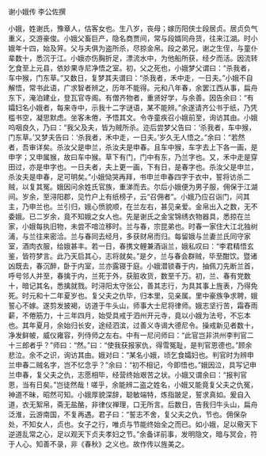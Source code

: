 谢小娥传 李公佐撰　　

  

  

小娥，姓谢氏，豫章人，估客女也。生八岁，丧母；嫁历阳侠士段居贞。居贞负气重义，交游豪俊。小娥父畜巨产，隐名商贾间，常与段婿同舟货，往来江湖。时小娥年十四，始及笄。父与夫俱为盗所杀，尽掠金帛。段之弟兄，谢之生侄，与童仆辈数十，悉沉于江。小娥亦伤胸折足，漂流水中，为他船所获，经夕而活。因流转乞食至上元县，依妙果寺尼净悟之室。初，父之死也，小娥梦父谓曰：“杀我者，车中猴，门东草。”又数日，复梦其夫谓曰：“杀我者，禾中走，一日夫。”小娥不自解悟，常书此语，广求智者辨之，历年不能得。元和八年春，余罢江西从事，扁舟东下，淹泊建业，登瓦官寺阁。有僧齐物者，重贤好学，与余善。因告余曰：“有孀妇名小娥者，每来寺中，示我十二字谜语，某不能辨。”余遂请齐公书于纸，乃凭槛书空，凝思默虑。坐客未倦，予悟其文。令寺童疾召小娥前至，询访其由。小娥呜咽良久，乃曰：“我父及夫，皆为贼所杀。迩后尝梦父告曰：‘杀我者，车中猴，门东草。’又梦夫告曰：‘杀我者，禾中走，一日夫。’岁久无人悟之。”余曰：“若然者，吾审详矣。杀汝父是申兰，杀汝夫是申春。且车中猴，车字去上下各一画，是申字；又申属猴，故曰车中猴。草下有门，门中有东，乃兰字也。又，禾中走是穿田过，亦是申字也。一日夫者，夫上更一画，下有日，是春字也。杀汝父是申兰，杀汝夫是申春，足可明矣。”小娥恸哭再拜，书申兰申春四字于衣中，誓将访杀二贼，以复其冤。娥因问余姓氏官族，重涕而去。尔后小娥便为男子服，佣保于江湖间。岁余，至浔阳郡，见竹户上有纸榜子，云“召佣者”。小娥乃应召诣门，问其主，乃申兰也。兰引归，娥心愤貌顺，在兰左右，甚见亲爱。金帛出入之数，无不委娥。已二岁余，竟不知娥之女人也。先是谢氏之金宝锦绣衣物器具，悉掠在兰家，小娥每执旧物，未尝不喑泣移时。兰与春，宗昆弟也。时春一家住大江北独树浦，与兰往来密洽。兰与春同去经月，多获财帛而归。每留娥与兰妻兰氏同守家室，酒肉衣服，给娥甚丰。若一日，春携文鲤兼酒诣兰，娥私叹曰：“李君精悟玄鉴，皆符梦言。此乃天启其心，志将就矣。”是夕，兰与春会群贼，毕至酣饮。暨诸凶既去，春沉醉，卧于内室，兰亦露寝于庭。小娥潜锁春于内，抽佩刀先断兰首，呼号邻人并至，春擒于内，兰死于外，获脏收货，数至千万。初，兰、春有党数十，暗记其名，悉擒就戮。时浔阳太守张公，善其志行，为具其事上旌表，乃得免死。时元和十二年夏岁也。复父夫之仇毕，归本里，见亲属。里中豪族争求聘，娥誓心不嫁。遂剪发披褐，访道于牛头山，师事大士尼将律师。娥志坚行苦，霜舂雨薪，不倦筋力，十三年四月，始受具戒于泗州开元寺，竟以小娥为法号，不忘本也。其年夏月，余始归长安，途经泗滨，过善义寺谒大德尼令。操戒新见者数十，净发鲜帔，威仪雍容，列侍师之左右。中有一尼问师曰：“此官岂非洪州李判官二十三郎者乎？”师曰：“然。”曰：“使我获报家仇，得雪冤耻，是判官恩德也。”顾余悲泣。余不之识，询访其由。娥对曰：“某名小娥，顷乞食孀妇也。判官时为辨申兰申春二贼名字，岂不忆念乎？”余曰：“初不相记，今即悟也。”娥因泣，具写记申兰申春，复父夫之仇，志愿相毕，经营终始艰苦之状。小娥又谓余曰：“报判官恩，当有日矣。”岂徒然哉！嗟乎，余能辨二盗之姓名，小娥又能竟复父夫之仇冤，神道不昧，昭然可知。小娥厚貌深辞，聪敏端特，炼指跛足，誓求真如。爰自入道，衣无絮帛，斋无盐酪，非律仪禅理，口无所言。后数日，告我归牛头山，扁舟泛淮，云游南国，不复再遇。君子曰：“誓志不舍，复父夫之仇，节也。佣保杂处，不知女人，贞也。女子之行，唯贞与节能终始全之而已。如小娥，足以儆天下逆道乱常之心，足以观天下贞夫孝妇之节。”余备详前事，发明隐文，暗与冥会，符于人心。知善不录，非《春秋》之义也。故作传以旌美之。